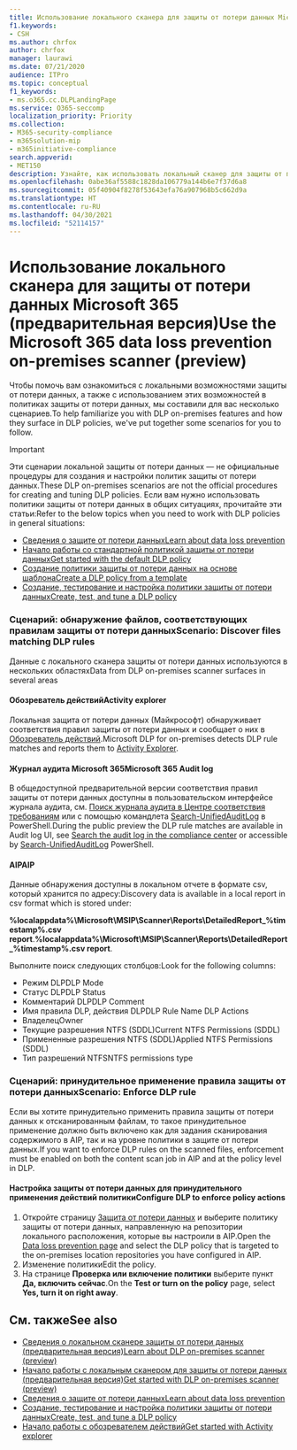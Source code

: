 ```yaml
---
title: Использование локального сканера для защиты от потери данных Microsoft 365 (предварительная версия)
f1.keywords:
- CSH
ms.author: chrfox
author: chrfox
manager: laurawi
ms.date: 07/21/2020
audience: ITPro
ms.topic: conceptual
f1_keywords:
- ms.o365.cc.DLPLandingPage
ms.service: O365-seccomp
localization_priority: Priority
ms.collection:
- M365-security-compliance
- m365solution-mip
- m365initiative-compliance
search.appverid:
- MET150
description: Узнайте, как использовать локальный сканер для защиты от потери данных Microsoft 365 для сканирования неактивных данных и реализации защитных мер на локальных файловых ресурсах и в локальных папках и библиотеках документов SharePoint.
ms.openlocfilehash: 0abe36af5588c1828da106779a144b6e7f37d6a8
ms.sourcegitcommit: 05f40904f8278f53643efa76a907968b5c662d9a
ms.translationtype: HT
ms.contentlocale: ru-RU
ms.lasthandoff: 04/30/2021
ms.locfileid: "52114157"
---
```

# <a name="use-the-microsoft-365-data-loss-prevention-on-premises-scanner-preview"></a><span data-ttu-id="1ca30-103">Использование локального сканера для защиты от потери данных Microsoft 365 (предварительная версия)</span><span class="sxs-lookup"><span data-stu-id="1ca30-103">Use the Microsoft 365 data loss prevention on-premises scanner (preview)</span></span>

<span data-ttu-id="1ca30-104">Чтобы помочь вам ознакомиться с локальными возможностями защиты от потери данных, а также с использованием этих возможностей в политиках защиты от потери данных, мы составили для вас несколько сценариев.</span><span class="sxs-lookup"><span data-stu-id="1ca30-104">To help familiarize you with DLP on-premises features and how they surface in DLP policies, we've put together some scenarios for you to follow.</span></span>

> [!IMPORTANT]
> <span data-ttu-id="1ca30-105">Эти сценарии локальной защиты от потери данных — не официальные процедуры для создания и настройки политик защиты от потери данных.</span><span class="sxs-lookup"><span data-stu-id="1ca30-105">These DLP on-premises scenarios are not the official procedures for creating and tuning DLP policies.</span></span> <span data-ttu-id="1ca30-106">Если вам нужно использовать политики защиты от потери данных в общих ситуациях, прочитайте эти статьи:</span><span class="sxs-lookup"><span data-stu-id="1ca30-106">Refer to the below topics when you need to work with DLP policies in general situations:</span></span>
>- [<span data-ttu-id="1ca30-107">Сведения о защите от потери данных</span><span class="sxs-lookup"><span data-stu-id="1ca30-107">Learn about data loss prevention</span></span>](dlp-learn-about-dlp.md)
>- [<span data-ttu-id="1ca30-108">Начало работы со стандартной политикой защиты от потери данных</span><span class="sxs-lookup"><span data-stu-id="1ca30-108">Get started with the default DLP policy</span></span>](get-started-with-the-default-dlp-policy.md)
>- [<span data-ttu-id="1ca30-109">Создание политики защиты от потери данных на основе шаблона</span><span class="sxs-lookup"><span data-stu-id="1ca30-109">Create a DLP policy from a template</span></span>](create-a-dlp-policy-from-a-template.md)
>- [<span data-ttu-id="1ca30-110">Создание, тестирование и настройка политики защиты от потери данных</span><span class="sxs-lookup"><span data-stu-id="1ca30-110">Create, test, and tune a DLP policy</span></span>](create-test-tune-dlp-policy.md)

### <a name="scenario-discover-files-matching-dlp-rules"></a><span data-ttu-id="1ca30-111">Сценарий: обнаружение файлов, соответствующих правилам защиты от потери данных</span><span class="sxs-lookup"><span data-stu-id="1ca30-111">Scenario: Discover files matching DLP rules</span></span>

<span data-ttu-id="1ca30-112">Данные с локального сканера защиты от потери данных используются в нескольких областях</span><span class="sxs-lookup"><span data-stu-id="1ca30-112">Data from DLP on-premises scanner surfaces in several areas</span></span>

#### <a name="activity-explorer"></a><span data-ttu-id="1ca30-113">Обозреватель действий</span><span class="sxs-lookup"><span data-stu-id="1ca30-113">Activity explorer</span></span>

 <span data-ttu-id="1ca30-114">Локальная защита от потери данных (Майкрософт) обнаруживает соответствия правил защиты от потери данных и сообщает о них в [Обозреватель действий](https://compliance.microsoft.com/dataclassification?viewid=activitiesexplorer).</span><span class="sxs-lookup"><span data-stu-id="1ca30-114">Microsoft DLP for on-premises detects DLP rule matches and reports them to [Activity Explorer](https://compliance.microsoft.com/dataclassification?viewid=activitiesexplorer).</span></span> 
 
#### <a name="microsoft-365-audit-log"></a><span data-ttu-id="1ca30-115">Журнал аудита Microsoft 365</span><span class="sxs-lookup"><span data-stu-id="1ca30-115">Microsoft 365 Audit log</span></span>

<span data-ttu-id="1ca30-116">В общедоступной предварительной версии соответствия правил защиты от потери данных доступны в пользовательском интерфейсе журнала аудита, см. [Поиск журнала аудита в Центре соответствия требованиям](search-the-audit-log-in-security-and-compliance.md) или с помощью командлета [Search-UnifiedAuditLog](/powershell/module/exchange/search-unifiedauditlog?view=exchange-ps) в PowerShell.</span><span class="sxs-lookup"><span data-stu-id="1ca30-116">During the public preview the DLP rule matches are available in Audit log UI, see [Search the audit log in the compliance center](search-the-audit-log-in-security-and-compliance.md)  or accessible by [Search-UnifiedAuditLog](/powershell/module/exchange/search-unifiedauditlog?view=exchange-ps) PowerShell.</span></span>

#### <a name="aip"></a><span data-ttu-id="1ca30-117">AIP</span><span class="sxs-lookup"><span data-stu-id="1ca30-117">AIP</span></span>

<span data-ttu-id="1ca30-118">Данные обнаружения доступны в локальном отчете в формате csv, который хранится по адресу:</span><span class="sxs-lookup"><span data-stu-id="1ca30-118">Discovery data is available in a local report in csv format which is stored under:</span></span>

<span data-ttu-id="1ca30-119">**%localappdata%\Microsoft\MSIP\Scanner\Reports\DetailedReport_%timestamp%.csv report**.</span><span class="sxs-lookup"><span data-stu-id="1ca30-119">**%localappdata%\Microsoft\MSIP\Scanner\Reports\DetailedReport_%timestamp%.csv report**.</span></span>

 <span data-ttu-id="1ca30-120">Выполните поиск следующих столбцов:</span><span class="sxs-lookup"><span data-stu-id="1ca30-120">Look for the following columns:</span></span>
- <span data-ttu-id="1ca30-121">Режим DLP</span><span class="sxs-lookup"><span data-stu-id="1ca30-121">DLP Mode</span></span>
- <span data-ttu-id="1ca30-122">Статус DLP</span><span class="sxs-lookup"><span data-stu-id="1ca30-122">DLP Status</span></span>
- <span data-ttu-id="1ca30-123">Комментарий DLP</span><span class="sxs-lookup"><span data-stu-id="1ca30-123">DLP Comment</span></span>
- <span data-ttu-id="1ca30-124">Имя правила DLP, действия DLP</span><span class="sxs-lookup"><span data-stu-id="1ca30-124">DLP Rule Name DLP Actions</span></span>
- <span data-ttu-id="1ca30-125">Владелец</span><span class="sxs-lookup"><span data-stu-id="1ca30-125">Owner</span></span>
- <span data-ttu-id="1ca30-126">Текущие разрешения NTFS (SDDL)</span><span class="sxs-lookup"><span data-stu-id="1ca30-126">Current NTFS Permissions (SDDL)</span></span>
- <span data-ttu-id="1ca30-127">Примененные разрешения NTFS (SDDL)</span><span class="sxs-lookup"><span data-stu-id="1ca30-127">Applied NTFS Permissions (SDDL)</span></span>
- <span data-ttu-id="1ca30-128">Тип разрешений NTFS</span><span class="sxs-lookup"><span data-stu-id="1ca30-128">NTFS permissions type</span></span>
 
### <a name="scenario-enforce-dlp-rule"></a><span data-ttu-id="1ca30-129">Сценарий: принудительное применение правила защиты от потери данных</span><span class="sxs-lookup"><span data-stu-id="1ca30-129">Scenario: Enforce DLP rule</span></span> 

<span data-ttu-id="1ca30-130">Если вы хотите принудительно применить правила защиты от потери данных к отсканированным файлам, то такое принудительное применение должно быть включено как для задания сканирования содержимого в AIP, так и на уровне политики в защите от потери данных.</span><span class="sxs-lookup"><span data-stu-id="1ca30-130">If you want to enforce DLP rules on the scanned files, enforcement must be enabled on both the content scan job in AIP and at the policy level in DLP.</span></span>


#### <a name="configure-dlp-to-enforce-policy-actions"></a><span data-ttu-id="1ca30-131">Настройка защиты от потери данных для принудительного применения действий политики</span><span class="sxs-lookup"><span data-stu-id="1ca30-131">Configure DLP to enforce policy actions</span></span>

1. <span data-ttu-id="1ca30-132">Откройте страницу [Защита от потери данных](https://compliance.microsoft.com/datalossprevention?viewid=policies) и выберите политику защиты от потери данных, направленную на репозитории локального расположения, которые вы настроили в AIP.</span><span class="sxs-lookup"><span data-stu-id="1ca30-132">Open the [Data loss prevention page](https://compliance.microsoft.com/datalossprevention?viewid=policies) and select the DLP policy that is targeted to the on-premises location repositories you have configured in AIP.</span></span> 
2. <span data-ttu-id="1ca30-133">Изменение политики</span><span class="sxs-lookup"><span data-stu-id="1ca30-133">Edit the policy.</span></span>
3. <span data-ttu-id="1ca30-134">На странице **Проверка или включение политики** выберите пункт **Да, включить сейчас**.</span><span class="sxs-lookup"><span data-stu-id="1ca30-134">On the **Test or turn on the policy** page, select **Yes, turn it on right away**.</span></span> 

## <a name="see-also"></a><span data-ttu-id="1ca30-135">См. также</span><span class="sxs-lookup"><span data-stu-id="1ca30-135">See also</span></span>

- [<span data-ttu-id="1ca30-136">Сведения о локальном сканере защиты от потери данных (предварительная версия)</span><span class="sxs-lookup"><span data-stu-id="1ca30-136">Learn about DLP on-premises scanner (preview)</span></span>](dlp-on-premises-scanner-learn.md)
- [<span data-ttu-id="1ca30-137">Начало работы с локальным сканером для защиты от потери данных (предварительная версия)</span><span class="sxs-lookup"><span data-stu-id="1ca30-137">Get started with  DLP on-premises scanner (preview)</span></span>](dlp-on-premises-scanner-get-started.md)
- [<span data-ttu-id="1ca30-138">Сведения о защите от потери данных</span><span class="sxs-lookup"><span data-stu-id="1ca30-138">Learn about data loss prevention</span></span>](dlp-learn-about-dlp.md)
- [<span data-ttu-id="1ca30-139">Создание, тестирование и настройка политики защиты от потери данных</span><span class="sxs-lookup"><span data-stu-id="1ca30-139">Create, test, and tune a DLP policy</span></span>](create-test-tune-dlp-policy.md)
- [<span data-ttu-id="1ca30-140">Начало работы с обозревателем действий</span><span class="sxs-lookup"><span data-stu-id="1ca30-140">Get started with Activity explorer</span></span>](data-classification-activity-explorer.md)